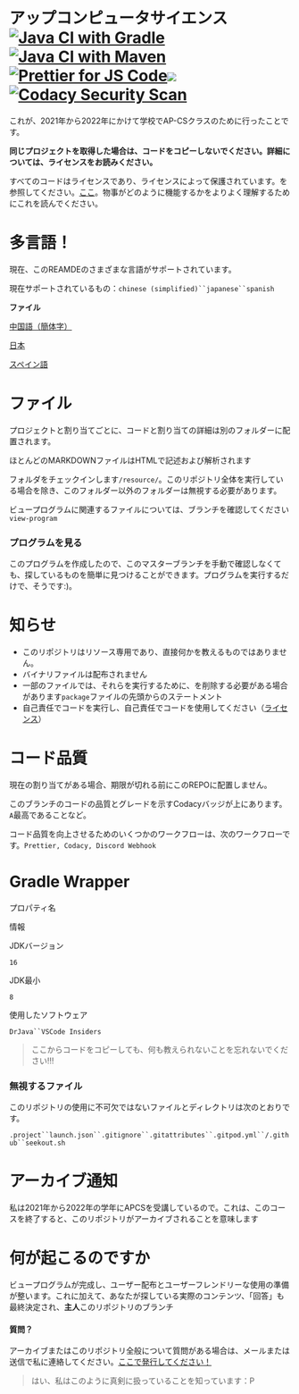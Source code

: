 # アップコンピュータサイエンス[![Java CI with Gradle](https://github.com/meng-jack/apcs/actions/workflows/gradle.yml/badge.svg?branch=dax-program)](https://github.com/meng-jack/apcs/actions/workflows/gradle.yml)[![Java CI with Maven](https://github.com/meng-jack/apcs/actions/workflows/maven.yml/badge.svg?branch=dax-program)](https://github.com/meng-jack/apcs/actions/workflows/maven.yml)[![Prettier for JS Code](https://github.com/meng-jack/apcs/actions/workflows/prettify.yml/badge.svg?branch=dax-program)](https://github.com/meng-jack/apcs/actions/workflows/prettify.yml)![](https://img.shields.io/github/repo-size/exoad/apcs)[![Codacy Security Scan](https://github.com/exoad/apcs/actions/workflows/codacy-analysis.yml/badge.svg)](https://github.com/exoad/apcs/actions/workflows/codacy-analysis.yml)

これが、2021年から2022年にかけて学校でAP-CSクラスのために行ったことです。

**同じプロジェクトを取得した場合は、コードをコピーしないでください。詳細については、ライセンスをお読みください。**

すべてのコードはライセンスであり、ライセンスによって保護されています。を参照してください。[ここ](./LICENSE.md)。物事がどのように機能するかをよりよく理解するためにこれを読んでください。

# 多言語！

現在、このREAMDEのさまざまな言語がサポートされています。

現在サポートされているもの：`chinese (simplified)``japanese``spanish`

**ファイル**

[中国語（簡体字）](README.zh-CN.md)

[日本](README.ja.md)

[スペイン語](README.es.md)

# ファイル

プロジェクトと割り当てごとに、コードと割り当ての詳細は別のフォルダーに配置されます。

ほとんどのMARKDOWNファイルはHTMLで記述および解析されます

フォルダをチェックインします`/resource/`。このリポジトリ全体を実行している場合を除き、このフォルダー以外のフォルダーは無視する必要があります。

ビュープログラムに関連するファイルについては、ブランチを確認してください`view-program`

### プログラムを見る

このプログラムを作成したので、このマスターブランチを手動で確認しなくても、探しているものを簡単に見つけることができます。プログラムを実行するだけで、そうです:)。

# 知らせ

-   このリポジトリはリソース専用であり、直接何かを教えるものではありません。
-   バイナリファイルは配布されません
-   一部のファイルでは、それらを実行するために、を削除する必要がある場合があります`package`ファイルの先頭からのステートメント
-   自己責任でコードを実行し、自己責任でコードを使用してください（[ライセンス](./LICENSE.md)）

# コード品質

現在の割り当てがある場合、期限が切れる前にこのREPOに配置しません。

このブランチのコードの品質とグレードを示すCodacyバッジが上にあります。`A`最高であることなど。

コード品質を向上させるためのいくつかのワークフローは、次のワークフローです。`Prettier, Codacy, Discord Webhook`

# Gradle Wrapper

プロパティ名

情報

JDKバージョン

`16`

JDK最小

`8`

使用したソフトウェア

`DrJava``VSCode Insiders`

> ここからコードをコピーしても、何も教えられないことを忘れないでください!!!

### 無視するファイル

このリポジトリの使用に不可欠ではないファイルとディレクトリは次のとおりです。

`.project``launch.json``.gitignore``.gitattributes``.gitpod.yml``/.github``seekout.sh`

# アーカイブ通知

私は2021年から2022年の学年にAPCSを受講しているので。これは、このコースを終了すると、このリポジトリがアーカイブされることを意味します

# 何が起こるのですか

ビュープログラムが完成し、ユーザー配布とユーザーフレンドリーな使用の準備が整います。これに加えて、あなたが探している実際のコンテンツ、「回答」も最終決定され、**主人**このリポジトリのブランチ

#### 質問？

アーカイブまたはこのリポジトリ全般について質問がある場合は、メールまたは送信で私に連絡してください。[ここで発行してください！](https://github.com/exoad/apcs/issues)

> はい、私はこのように真剣に扱っていることを知っています：P
